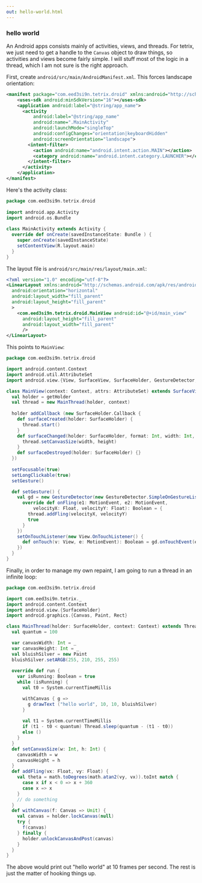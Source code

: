 ```yaml
---
out: hello-world.html
---
```


### hello world

An Android apps consists mainly of activities, views, and threads. For tetrix, we just need to get a handle to the `Canvas` object to draw things, so activities and views become fairly simple. I will stuff most of the logic in a thread, which I am not sure is the right approach.

First, create `android/src/main/AndroidManifest.xml`. This forces landscape orientation:

```xml
<manifest package="com.eed3si9n.tetrix.droid" xmlns:android="http://schemas.android.com/apk/res/android">
    <uses-sdk android:minSdkVersion="16"></uses-sdk>
    <application android:label="@string/app_name">
      <activity 
          android:label="@string/app_name"
          android:name=".MainActivity"
          android:launchMode="singleTop"
          android:configChanges="orientation|keyboardHidden"
          android:screenOrientation="landscape">
        <intent-filter>
          <action android:name="android.intent.action.MAIN"></action>
          <category android:name="android.intent.category.LAUNCHER"></category>
        </intent-filter>
      </activity>
    </application>
</manifest>

```

Here's the activity class:

```scala
package com.eed3si9n.tetrix.droid
  
import android.app.Activity
import android.os.Bundle
  
class MainActivity extends Activity {
  override def onCreate(savedInstanceState: Bundle ) {
    super.onCreate(savedInstanceState)
    setContentView(R.layout.main)
  }
}
```

The layout file is `android/src/main/res/layout/main.xml`:

```xml
<?xml version="1.0" encoding="utf-8"?>
<LinearLayout xmlns:android="http://schemas.android.com/apk/res/android"
  android:orientation="horizontal"
  android:layout_width="fill_parent"
  android:layout_height="fill_parent"
  >
    <com.eed3si9n.tetrix.droid.MainView android:id="@+id/main_view"
      android:layout_height="fill_parent"
      android:layout_width="fill_parent"
      />
</LinearLayout>
```

This points to `MainView`:

```scala
package com.eed3si9n.tetrix.droid

import android.content.Context
import android.util.AttributeSet
import android.view.{View, SurfaceView, SurfaceHolder, GestureDetector, MotionEvent}

class MainView(context: Context, attrs: AttributeSet) extends SurfaceView(context, attrs) {
  val holder = getHolder
  val thread = new MainThread(holder, context)
  
  holder addCallback (new SurfaceHolder.Callback {
    def surfaceCreated(holder: SurfaceHolder) {
      thread.start()
    }
    def surfaceChanged(holder: SurfaceHolder, format: Int, width: Int, height: Int) {
      thread.setCanvasSize(width, height)
    }
    def surfaceDestroyed(holder: SurfaceHolder) {}
  })
  
  setFocusable(true)
  setLongClickable(true)
  setGesture()

  def setGesture() {
    val gd = new GestureDetector(new GestureDetector.SimpleOnGestureListener() {
      override def onFling(e1: MotionEvent, e2: MotionEvent,
          velocityX: Float, velocityY: Float): Boolean = {
        thread.addFling(velocityX, velocityY)
        true
      }
    })
    setOnTouchListener(new View.OnTouchListener() {
      def onTouch(v: View, e: MotionEvent): Boolean = gd.onTouchEvent(e)
    })
  }
}
```

Finally, in order to manage my own repaint, I am going to run a thread in an infinite loop:

```scala
package com.eed3si9n.tetrix.droid

import com.eed3si9n.tetrix._
import android.content.Context
import android.view.{SurfaceHolder}
import android.graphics.{Canvas, Paint, Rect}

class MainThread(holder: SurfaceHolder, context: Context) extends Thread {
  val quantum = 100

  var canvasWidth: Int = _
  var canvasHeight: Int = _
  val bluishSilver = new Paint
  bluishSilver.setARGB(255, 210, 255, 255)
 
  override def run {
    var isRunning: Boolean = true
    while (isRunning) {
      val t0 = System.currentTimeMillis

      withCanvas { g =>
        g drawText ("hello world", 10, 10, bluishSilver)
      }
      
      val t1 = System.currentTimeMillis
      if (t1 - t0 < quantum) Thread.sleep(quantum - (t1 - t0))
      else ()
    }
  }
  def setCanvasSize(w: Int, h: Int) {
    canvasWidth = w
    canvasHeight = h
  }
  def addFling(vx: Float, vy: Float) {
    val theta = math.toDegrees(math.atan2(vy, vx)).toInt match {
      case x if x < 0 => x + 360
      case x => x
    }
    // do something
  }
  def withCanvas(f: Canvas => Unit) {
    val canvas = holder.lockCanvas(null)
    try {
      f(canvas)
    } finally {
      holder.unlockCanvasAndPost(canvas)
    }
  }
}
```

The above would print out "hello world" at 10 frames per second. The rest is just the matter of hooking things up.
